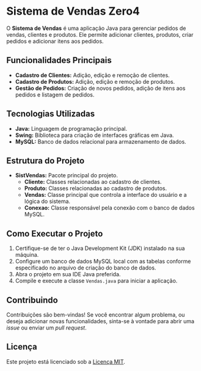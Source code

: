 # Sistema de Vendas Zero4

O **Sistema de Vendas** é uma aplicação Java para gerenciar pedidos de vendas, clientes e produtos. Ele permite adicionar clientes, produtos, criar pedidos e adicionar itens aos pedidos.

## Funcionalidades Principais

- **Cadastro de Clientes:** Adição, edição e remoção de clientes.
- **Cadastro de Produtos:** Adição, edição e remoção de produtos.
- **Gestão de Pedidos:** Criação de novos pedidos, adição de itens aos pedidos e listagem de pedidos.

## Tecnologias Utilizadas

- **Java:** Linguagem de programação principal.
- **Swing:** Biblioteca para criação de interfaces gráficas em Java.
- **MySQL:** Banco de dados relacional para armazenamento de dados.

## Estrutura do Projeto

- **SistVendas:** Pacote principal do projeto.
  - **Cliente:** Classes relacionadas ao cadastro de clientes.
  - **Produto:** Classes relacionadas ao cadastro de produtos.
  - **Vendas:** Classe principal que controla a interface do usuário e a lógica do sistema.
  - **Conexao:** Classe responsável pela conexão com o banco de dados MySQL.

## Como Executar o Projeto

1. Certifique-se de ter o Java Development Kit (JDK) instalado na sua máquina.
2. Configure um banco de dados MySQL local com as tabelas conforme especificado no arquivo de criação do banco de dados.
3. Abra o projeto em sua IDE Java preferida.
4. Compile e execute a classe `Vendas.java` para iniciar a aplicação.

## Contribuindo

Contribuições são bem-vindas! Se você encontrar algum problema, ou deseja adicionar novas funcionalidades, sinta-se à vontade para abrir uma *issue* ou enviar um *pull request*.

## Licença

Este projeto está licenciado sob a [Licença MIT](https://opensource.org/licenses/MIT).
